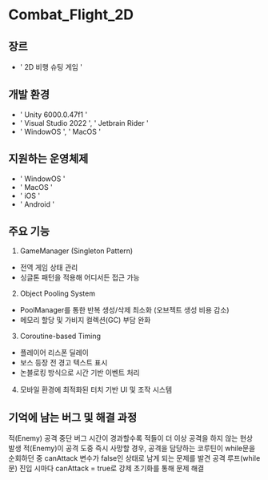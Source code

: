 # Combat_Flight_2D

## 장르
- ' 2D 비행 슈팅 게임 '

## 개발 환경
- ' Unity 6000.0.47f1 '
- ' Visual Studio 2022 ', ' Jetbrain Rider '
- ' WindowOS ', ' MacOS '

## 지원하는 운영체제
- ' WindowOS '
- ' MacOS '
- ' iOS '
- ' Android '

## 주요 기능
1. GameManager (Singleton Pattern)
  - 전역 게임 상태 관리
  - 싱글톤 패턴을 적용해 어디서든 접근 가능

2. Object Pooling System
  - PoolManager를 통한 반복 생성/삭제 최소화 (오브젝트 생성 비용 감소)
  - 메모리 할당 및 가비지 컬렉션(GC) 부담 완화

3. Coroutine-based Timing
  - 플레이어 리스폰 딜레이
  - 보스 등장 전 경고 텍스트 표시
  - 논블로킹 방식으로 시간 기반 이벤트 처리

4. 모바일 환경에 최적화된 터치 기반 UI 및 조작 시스템

## 기억에 남는 버그 및 해결 과정
적(Enemy) 공격 중단 버그
시간이 경과할수록 적들이 더 이상 공격을 하지 않는 현상 발생
적(Enemy)이 공격 도중 즉시 사망할 경우, 공격을 담당하는 코루틴이 while문을 순회하던 중 canAttack 변수가 false인 상태로 남게 되는 문제를 발견
공격 루프(while문) 진입 시마다 canAttack = true로 강제 초기화를 통해 문제 해결
